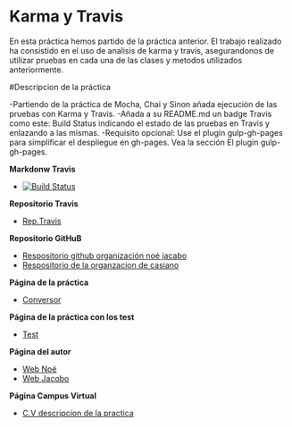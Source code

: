 # Karma y Travis


En esta práctica hemos partido de la práctica anterior. El trabajo realizado ha consistido en el uso de analisis de karma y travis, asegurandonos de utilizar pruebas en cada una de las clases y metodos utilizados anteriormente.

#Descripcion de la práctica

-Partiendo de la práctica de Mocha, Chai y Sinon añada ejecución de las pruebas con Karma y Travis.
-Añada a su README.md un badge Travis como este: Build Status indicando el estado de las pruebas en Travis y enlazando a las mismas.
-Requisito opcional: Use el plugin gulp-gh-pages para simplificar el despliegue en gh-pages. Vea la sección El plugin gulp-gh-pages.

**Markdonw Travis**

* [![Build Status](https://travis-ci.org/noe-jacoboDSI/Karma-travis.svg?branch=master)](https://travis-ci.org/noe-jacoboDSI/Karma-travis)

**Repositorio Travis**

* [Rep.Travis](https://travis-ci.org/noe-jacoboDSI/Karma-travis)

**Repositorio GitHuB**

* [Respositorio github organización noé jacabo](https://github.com/noe-jacoboDSI/Karma-travis)
* [Respositorio de la organzacion de casiano](https://github.com/ULL-ESIT-GRADOII-DSI/karma-y-travis-noe-jacobo1)

**Página de la práctica**

* [Conversor](http://noe-jacobodsi.github.io/Karma-travis/)

**Página de la práctica con los test**

* [Test](https://github.com/noe-jacoboDSI/Karma-travis/test/test.html)


**Página del autor**

* [Web Noé](http://dsi1516.github.io/Practica1)
* [Web Jacobo](http://alu0100836059.github.io/pagina_personal)

**Página Campus Virtual**
* [C.V descripcion de la practica](https://campusvirtual.ull.es/1516/mod/page/view.php?id=185189)
